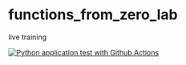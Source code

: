 # functions_from_zero_lab
live training 

[![Python application test with Github Actions](https://github.com/tchuam0215/functions_from_zero_lab/actions/workflows/main.yml/badge.svg)](https://github.com/tchuam0215/functions_from_zero_lab/actions/workflows/main.yml)
